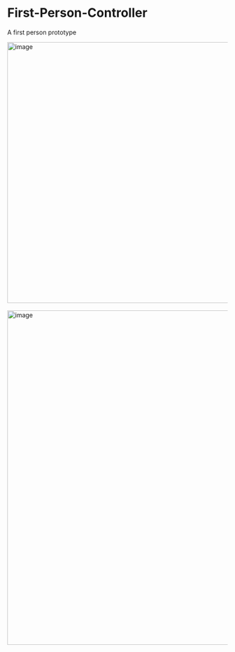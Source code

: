 # First-Person-Controller
A first person prototype

<img width="596" alt="image" src="https://github.com/JNetoGH/First-Person-Controller/assets/24737993/2725b62a-da6c-4b56-ad67-cc732ab02a44">

<br>
<br>

<img width="764" alt="image" src="https://github.com/JNetoGH/First-Person-Controller/assets/24737993/081b9d79-3398-4b06-9314-27edc7ebd18e">
